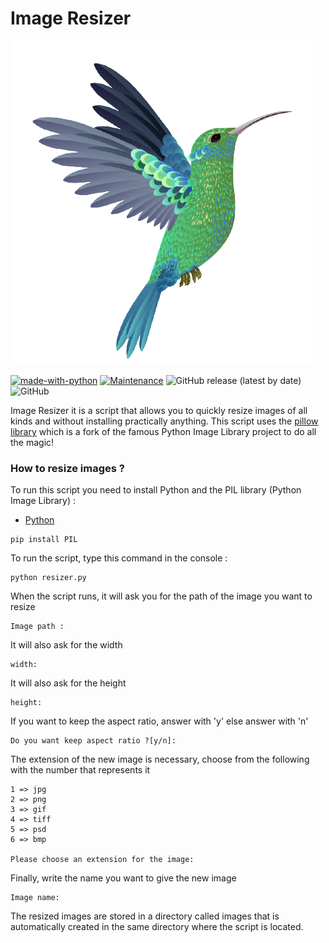 # Image Resizer
![Image Resizer](https://github.com/Mazzya/image-resizer/blob/main/assets/kolibri.png)

[![made-with-python](https://img.shields.io/badge/Made%20with-Python-1f425f.svg?style=for-the-badge)](https://www.python.org/) [![Maintenance](https://img.shields.io/badge/Maintained%3F-yes-green.svg?style=for-the-badge)](https://github.com/Mazzya/image-resizer/blob/main/CHANGELOG.md) ![GitHub release (latest by date)](https://img.shields.io/github/v/release/mazzya/image-resizer?style=for-the-badge) ![GitHub](https://img.shields.io/github/license/mazzya/image-resizer?style=for-the-badge)

Image Resizer it is a script that allows you to quickly resize images of all kinds and without installing practically anything.
This script uses the [pillow library](https://github.com/python-pillow/Pillow/tree/e0e353c0ef7516979a9aedce3792596649ce4433) which is a fork of the famous Python Image Library project to do all the magic!
### How to resize images ?
To run this script you need to install Python and the PIL library (Python Image Library) :
* [Python](https://www.python.org/downloads/)
```
pip install PIL
```
To run the script, type this command in the console :
```
python resizer.py
```
When the script runs, it will ask you for the path of the image you want to resize
```
Image path : 
```
It will also ask for the width
```
width: 
```
It will also ask for the height
```
height: 
```
If you want to keep the aspect ratio, answer with 'y' else answer with 'n'
```
Do you want keep aspect ratio ?[y/n]: 
```
The extension of the new image is necessary, choose from the following with the number that represents it
```
1 => jpg
2 => png
3 => gif
4 => tiff
5 => psd
6 => bmp

Please choose an extension for the image: 
```
Finally, write the name you want to give the new image
```
Image name:
```
The resized images are stored in a directory called images that is automatically created in the same directory where the script is located.

